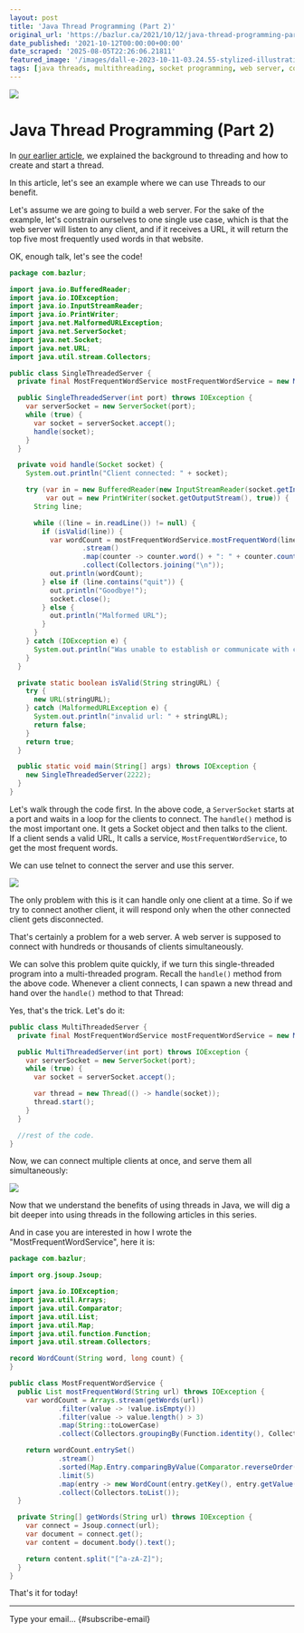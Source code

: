 ```yaml
---
layout: post
title: 'Java Thread Programming (Part 2)'
original_url: 'https://bazlur.ca/2021/10/12/java-thread-programming-part-2/'
date_published: '2021-10-12T00:00:00+00:00'
date_scraped: '2025-08-05T22:26:06.21811'
featured_image: '/images/dall-e-2023-10-11-03.24.55-stylized-illustration-of-a-cloud-representing-cloud-bills-with-two-jars-beneath-it-labeled-java-8-and-java-11.-the-java-8-jar-is-filled-up-to-10.png'
tags: [java threads, multithreading, socket programming, web server, concurrent programming]
---
```


![](/images/dall-e-2023-10-11-03.24.55-stylized-illustration-of-a-cloud-representing-cloud-bills-with-two-jars-beneath-it-labeled-java-8-and-java-11.-the-java-8-jar-is-filled-up-to-10.png)

Java Thread Programming (Part 2)
================================

In [our earlier article](https://foojay.io/today/java-thread-programming-part-1/), we explained the background to threading and how to create and start a thread.

In this article, let's see an example where we can use Threads to our benefit.

Let's assume we are going to build a web server. For the sake of the example, let's constrain ourselves to one single use case, which is that the web server will listen to any client, and if it receives a URL, it will return the top five most frequently used words in that website.

OK, enough talk, let's see the code!

```java
package com.bazlur;

import java.io.BufferedReader;
import java.io.IOException;
import java.io.InputStreamReader;
import java.io.PrintWriter;
import java.net.MalformedURLException;
import java.net.ServerSocket;
import java.net.Socket;
import java.net.URL;
import java.util.stream.Collectors;

public class SingleThreadedServer {
  private final MostFrequentWordService mostFrequentWordService = new MostFrequentWordService();

  public SingleThreadedServer(int port) throws IOException {
    var serverSocket = new ServerSocket(port);
    while (true) {
      var socket = serverSocket.accept();
      handle(socket);
    }
  }

  private void handle(Socket socket) {
    System.out.println("Client connected: " + socket);

    try (var in = new BufferedReader(new InputStreamReader(socket.getInputStream()));
         var out = new PrintWriter(socket.getOutputStream(), true)) {
      String line;

      while ((line = in.readLine()) != null) {
        if (isValid(line)) {
          var wordCount = mostFrequentWordService.mostFrequentWord(line)
                  .stream()
                  .map(counter -> counter.word() + ": " + counter.count())
                  .collect(Collectors.joining("\n"));
          out.println(wordCount);
        } else if (line.contains("quit")) {
          out.println("Goodbye!");
          socket.close();
        } else {
          out.println("Malformed URL");
        }
      }
    } catch (IOException e) {
      System.out.println("Was unable to establish or communicate with client socket:" + e.getMessage());
    }
  }

  private static boolean isValid(String stringURL) {
    try {
      new URL(stringURL);
    } catch (MalformedURLException e) {
      System.out.println("invalid url: " + stringURL);
      return false;
    }
    return true;
  }

  public static void main(String[] args) throws IOException {
    new SingleThreadedServer(2222);
  }
}
```

Let's walk through the code first. In the above code, a `ServerSocket` starts at a port and waits in a loop for the clients to connect. The `handle()` method is the most important one. It gets a Socket object and then talks to the client. If a client sends a valid URL, It calls a service, `MostFrequentWordService`, to get the most frequent words.

We can use telnet to connect the server and use this server.

![](/images/screen-shot-2021-09-30-at-9.30.24-pm-635x510.png)

The only problem with this is it can handle only one client at a time. So if we try to connect another client, it will respond only when the other connected client gets disconnected.

That's certainly a problem for a web server. A web server is supposed to connect with hundreds or thousands of clients simultaneously.

We can solve this problem quite quickly, if we turn this single-threaded program into a multi-threaded program. Recall the `handle()` method from the above code. Whenever a client connects, I can spawn a new thread and hand over the `handle()` method to that Thread:

Yes, that's the trick. Let's do it:

```java
public class MultiThreadedServer {
  private final MostFrequentWordService mostFrequentWordService = new MostFrequentWordService();

  public MultiThreadedServer(int port) throws IOException {
    var serverSocket = new ServerSocket(port);
    while (true) {
      var socket = serverSocket.accept();

      var thread = new Thread(() -> handle(socket));
      thread.start();
    }
  }

  //rest of the code. 
}
```

Now, we can connect multiple clients at once, and serve them all simultaneously:

![](/images/screen-shot-2021-09-30-at-10.06.47-pm-700x289.png)

Now that we understand the benefits of using threads in Java, we will dig a bit deeper into using threads in the following articles in this series.

And in case you are interested in how I wrote the "MostFrequentWordService", here it is:

```java
package com.bazlur;

import org.jsoup.Jsoup;

import java.io.IOException;
import java.util.Arrays;
import java.util.Comparator;
import java.util.List;
import java.util.Map;
import java.util.function.Function;
import java.util.stream.Collectors;

record WordCount(String word, long count) {
}

public class MostFrequentWordService {
  public List mostFrequentWord(String url) throws IOException {
    var wordCount = Arrays.stream(getWords(url))
            .filter(value -> !value.isEmpty())
            .filter(value -> value.length() > 3)
            .map(String::toLowerCase)
            .collect(Collectors.groupingBy(Function.identity(), Collectors.counting()));

    return wordCount.entrySet()
            .stream()
            .sorted(Map.Entry.comparingByValue(Comparator.reverseOrder()))
            .limit(5)
            .map(entry -> new WordCount(entry.getKey(), entry.getValue()))
            .collect(Collectors.toList());
  }

  private String[] getWords(String url) throws IOException {
    var connect = Jsoup.connect(url);
    var document = connect.get();
    var content = document.body().text();

    return content.split("[^a-zA-Z]");
  }
}
```

That's it for today!  

*** ** * ** ***

Type your email... {#subscribe-email}
